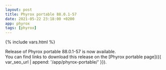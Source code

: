 ```yaml
---
layout: post
title: Phyrox portable 88.0.1-57
date: 2021-05-22 23:18:00 +0200
app: phyrox
tags: [phyrox]
---
```

{% include vars.html %}

Release of Phyrox portable 88.0.1-57 is now available.<br />
You can find links to download this release on the [Phyrox portable page]({{ var_seo_url | append: '/app/phyrox-portable/' }}).
